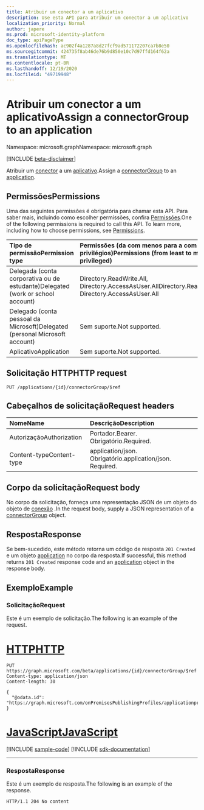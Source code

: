 ```yaml
---
title: Atribuir um conector a um aplicativo
description: Use esta API para atribuir um conector a um aplicativo
localization_priority: Normal
author: japere
ms.prod: microsoft-identity-platform
doc_type: apiPageType
ms.openlocfilehash: ac902f4a1287a8d27fcf9ad571172207ca7b8e50
ms.sourcegitcommit: 424735f8ab46de76b9d850e10c7d97ffd164f62a
ms.translationtype: MT
ms.contentlocale: pt-BR
ms.lasthandoff: 12/19/2020
ms.locfileid: "49719948"
---
```

# <a name="assign-a-connectorgroup-to-an-application"></a><span data-ttu-id="f16f1-103">Atribuir um conector a um aplicativo</span><span class="sxs-lookup"><span data-stu-id="f16f1-103">Assign a connectorGroup to an application</span></span>

<span data-ttu-id="f16f1-104">Namespace: microsoft.graph</span><span class="sxs-lookup"><span data-stu-id="f16f1-104">Namespace: microsoft.graph</span></span>

[!INCLUDE [beta-disclaimer](../../includes/beta-disclaimer.md)]

<span data-ttu-id="f16f1-105">Atribuir um [conector](../resources/connectorgroup.md) a um [aplicativo](../resources/application.md).</span><span class="sxs-lookup"><span data-stu-id="f16f1-105">Assign a [connectorGroup](../resources/connectorgroup.md) to an [application](../resources/application.md).</span></span>

## <a name="permissions"></a><span data-ttu-id="f16f1-106">Permissões</span><span class="sxs-lookup"><span data-stu-id="f16f1-106">Permissions</span></span>
<span data-ttu-id="f16f1-p101">Uma das seguintes permissões é obrigatória para chamar esta API. Para saber mais, incluindo como escolher permissões, confira [Permissões](/graph/permissions-reference).</span><span class="sxs-lookup"><span data-stu-id="f16f1-p101">One of the following permissions is required to call this API. To learn more, including how to choose permissions, see [Permissions](/graph/permissions-reference).</span></span>

|<span data-ttu-id="f16f1-109">Tipo de permissão</span><span class="sxs-lookup"><span data-stu-id="f16f1-109">Permission type</span></span>      | <span data-ttu-id="f16f1-110">Permissões (da com menos para a com mais privilégios)</span><span class="sxs-lookup"><span data-stu-id="f16f1-110">Permissions (from least to most privileged)</span></span>              |
|:--------------------|:---------------------------------------------------------|
|<span data-ttu-id="f16f1-111">Delegada (conta corporativa ou de estudante)</span><span class="sxs-lookup"><span data-stu-id="f16f1-111">Delegated (work or school account)</span></span> | <span data-ttu-id="f16f1-112">Directory.ReadWrite.All, Directory.AccessAsUser.All</span><span class="sxs-lookup"><span data-stu-id="f16f1-112">Directory.ReadWrite.All, Directory.AccessAsUser.All</span></span>    |
|<span data-ttu-id="f16f1-113">Delegado (conta pessoal da Microsoft)</span><span class="sxs-lookup"><span data-stu-id="f16f1-113">Delegated (personal Microsoft account)</span></span> | <span data-ttu-id="f16f1-114">Sem suporte.</span><span class="sxs-lookup"><span data-stu-id="f16f1-114">Not supported.</span></span>    |
|<span data-ttu-id="f16f1-115">Aplicativo</span><span class="sxs-lookup"><span data-stu-id="f16f1-115">Application</span></span> | <span data-ttu-id="f16f1-116">Sem suporte.</span><span class="sxs-lookup"><span data-stu-id="f16f1-116">Not supported.</span></span>  |

## <a name="http-request"></a><span data-ttu-id="f16f1-117">Solicitação HTTP</span><span class="sxs-lookup"><span data-stu-id="f16f1-117">HTTP request</span></span>
<!-- { "blockType": "ignored" } -->
```http
PUT /applications/{id}/connectorGroup/$ref

```
## <a name="request-headers"></a><span data-ttu-id="f16f1-118">Cabeçalhos de solicitação</span><span class="sxs-lookup"><span data-stu-id="f16f1-118">Request headers</span></span>
| <span data-ttu-id="f16f1-119">Nome</span><span class="sxs-lookup"><span data-stu-id="f16f1-119">Name</span></span>       | <span data-ttu-id="f16f1-120">Descrição</span><span class="sxs-lookup"><span data-stu-id="f16f1-120">Description</span></span>|
|:---------------|:----------|
| <span data-ttu-id="f16f1-121">Autorização</span><span class="sxs-lookup"><span data-stu-id="f16f1-121">Authorization</span></span>  | <span data-ttu-id="f16f1-122">Portador.</span><span class="sxs-lookup"><span data-stu-id="f16f1-122">Bearer.</span></span> <span data-ttu-id="f16f1-123">Obrigatório.</span><span class="sxs-lookup"><span data-stu-id="f16f1-123">Required.</span></span>|
| <span data-ttu-id="f16f1-124">Content-type</span><span class="sxs-lookup"><span data-stu-id="f16f1-124">Content-type</span></span> | <span data-ttu-id="f16f1-p103">application/json. Obrigatório.</span><span class="sxs-lookup"><span data-stu-id="f16f1-p103">application/json. Required.</span></span>|

## <a name="request-body"></a><span data-ttu-id="f16f1-127">Corpo da solicitação</span><span class="sxs-lookup"><span data-stu-id="f16f1-127">Request body</span></span>
<span data-ttu-id="f16f1-128">No corpo da solicitação, forneça uma representação JSON de um objeto do objeto de [conexão](../resources/connectorgroup.md) .</span><span class="sxs-lookup"><span data-stu-id="f16f1-128">In the request body, supply a JSON representation of a [connectorGroup](../resources/connectorgroup.md) object.</span></span>

## <a name="response"></a><span data-ttu-id="f16f1-129">Resposta</span><span class="sxs-lookup"><span data-stu-id="f16f1-129">Response</span></span>

<span data-ttu-id="f16f1-130">Se bem-sucedido, este método retorna um código de resposta `201 Created` e um objeto [application](../resources/application.md) no corpo da resposta.</span><span class="sxs-lookup"><span data-stu-id="f16f1-130">If successful, this method returns `201 Created` response code and an [application](../resources/application.md) object in the response body.</span></span>

## <a name="example"></a><span data-ttu-id="f16f1-131">Exemplo</span><span class="sxs-lookup"><span data-stu-id="f16f1-131">Example</span></span>
### <a name="request"></a><span data-ttu-id="f16f1-132">Solicitação</span><span class="sxs-lookup"><span data-stu-id="f16f1-132">Request</span></span>
<span data-ttu-id="f16f1-133">Este é um exemplo de solicitação.</span><span class="sxs-lookup"><span data-stu-id="f16f1-133">The following is an example of the request.</span></span>

# <a name="http"></a>[<span data-ttu-id="f16f1-134">HTTP</span><span class="sxs-lookup"><span data-stu-id="f16f1-134">HTTP</span></span>](#tab/http)
<!-- {
  "blockType": "request",
  "name": "create_application_from_connectorgroup"
}-->
```http
PUT https://graph.microsoft.com/beta/applications/{id}/connectorGroup/$ref
Content-type: application/json
Content-length: 30

{
  "@odata.id": "https://graph.microsoft.com/onPremisesPublishingProfiles/applicationproxy/connectorGroups/{id}"
}
```
# <a name="javascript"></a>[<span data-ttu-id="f16f1-135">JavaScript</span><span class="sxs-lookup"><span data-stu-id="f16f1-135">JavaScript</span></span>](#tab/javascript)
[!INCLUDE [sample-code](../includes/snippets/javascript/create-application-from-connectorgroup-javascript-snippets.md)]
[!INCLUDE [sdk-documentation](../includes/snippets/snippets-sdk-documentation-link.md)]

---


### <a name="response"></a><span data-ttu-id="f16f1-136">Resposta</span><span class="sxs-lookup"><span data-stu-id="f16f1-136">Response</span></span>
<span data-ttu-id="f16f1-137">Este é um exemplo de resposta.</span><span class="sxs-lookup"><span data-stu-id="f16f1-137">The following is an example of the response.</span></span> 

<!-- {
  "blockType": "response",
  "truncated": true,
  "@odata.type": "microsoft.graph.application"
} -->
```http
HTTP/1.1 204 No content
```

<!-- uuid: 8fcb5dbc-d5aa-4681-8e31-b001d5168d79
2015-10-25 14:57:30 UTC -->
<!--
{
  "type": "#page.annotation",
  "description": "Assign a connectorGroup to an application",
  "keywords": "",
  "section": "documentation",
  "tocPath": "",
  "suppressions": []
}
-->


